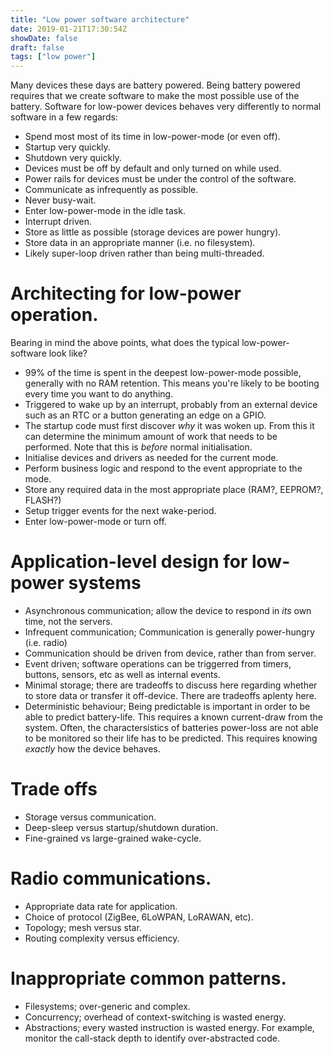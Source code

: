 ```yaml
---
title: "Low power software architecture"
date: 2019-01-21T17:30:54Z
showDate: false
draft: false
tags: ["low power"]
---
```


Many devices these days are battery powered. Being battery powered requires that we create software to make
the most possible use of the battery.
Software for low-power devices behaves very differently to normal software in a few regards:

* Spend most most of its time in low-power-mode (or even off).
* Startup very quickly.
* Shutdown very quickly.
* Devices must be off by default and only turned on while used.
* Power rails for devices must be under the control of the software.
* Communicate as infrequently as possible.
* Never busy-wait.
* Enter low-power-mode in the idle task.
* Interrupt driven.
* Store as little as possible (storage devices are power hungry).
* Store data in an appropriate manner (i.e. no filesystem).
* Likely super-loop driven rather than being multi-threaded.

# Architecting for low-power operation.
Bearing in mind the above points, what does the typical low-power-software look like?

* 99% of the time is spent in the deepest low-power-mode possible, generally with no RAM retention. This means
you're likely to be booting every time you want to do anything.
* Triggered to wake up by an interrupt, probably from an external device such as an RTC or a button generating an edge
on a GPIO.
* The startup code must first discover *why* it was woken up. From this it can determine the minimum amount of work that
needs to be performed. Note that this is *before* normal initialisation.
* Initialise devices and drivers as needed for the current mode.
* Perform business logic and respond to the event appropriate to the mode.
* Store any required data in the most appropriate place (RAM?, EEPROM?, FLASH?)
* Setup trigger events for the next wake-period.
* Enter low-power-mode or turn off.

# Application-level design for low-power systems

* Asynchronous communication; allow the device to respond in *its* own time, not the servers.
* Infrequent communication; Communication is generally power-hungry (i.e. radio)
* Communication should be driven from device, rather than from server.
* Event driven; software operations can be triggerred from timers, buttons, sensors, etc as well as internal events.
* Minimal storage; there are tradeoffs to discuss here regarding whether to store data or transfer it off-device. There
are tradeoffs aplenty here.
* Deterministic behaviour; Being predictable is important in order to be able to predict battery-life. This requires
a known current-draw from the system. Often, the charactersistics of batteries power-loss are not able to be monitored
so their life has to be predicted. This requires knowing *exactly* how the device behaves.


# Trade offs
* Storage versus communication.
* Deep-sleep versus startup/shutdown duration.
* Fine-grained vs large-grained wake-cycle.


# Radio communications.
* Appropriate data rate for application.
* Choice of protocol (ZigBee, 6LoWPAN, LoRAWAN, etc).
* Topology; mesh versus star.
* Routing complexity versus efficiency.


# Inappropriate common patterns. 
* Filesystems; over-generic and complex.
* Concurrency; overhead of context-switching is wasted energy.
* Abstractions; every wasted instruction is wasted energy. For example, monitor the call-stack depth to identify over-abstracted code.

